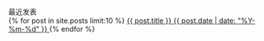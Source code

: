 <div class="card mb-3">
  <div class="card-header"><i class="icon ti ti-clock"></i> 最近发表</div>
  <div class="list-group list-group-flush">
    {% for post in site.posts limit:10 %}
    <a class="list-group-item list-group-item-action" href="{{post.url}}">
      <span>{{ post.title }} <span class="badge">{{ post.date | date: "%Y-%m-%d" }}</span>
      </span>
    </a>
    {% endfor %}
  </div>
</div>
